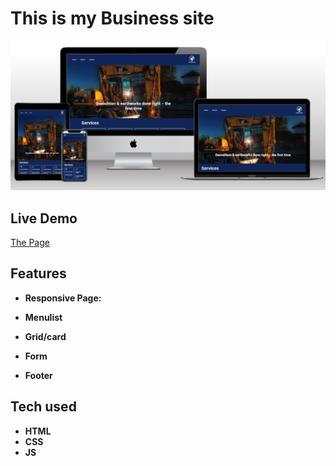 # This is my Business site 

![](assets/img/Mocukuppic.png) 

## Live Demo 

<a href="https://bb-contracting.netlify.app/">The Page</a>

## Features 

- **Responsive Page:**

- **Menulist**

- **Grid/card**

- **Form**

- **Footer**


## Tech used

- **HTML**
- **CSS**
- **JS**